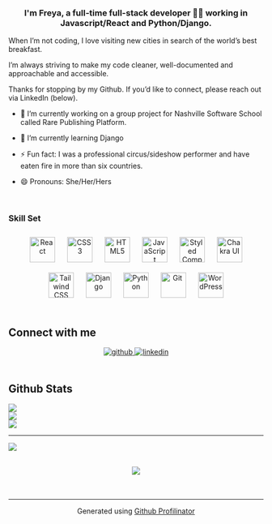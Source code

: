   
### <div align="center">I'm Freya, a full-time full-stack developer 👨‍💻 working in Javascript/React and Python/Django.</div>  
  

When I’m not coding, I love visiting new cities in search of the world’s best breakfast.

I’m always striving to make my code cleaner, well-documented and approachable and accessible.

Thanks for stopping by my Github. If you’d like to connect, please reach out via LinkedIn (below).  
  

- 🔭 I’m currently working on a group project for Nashville Software School called Rare Publishing Platform.  
  

- 🌱 I’m currently learning Django  
  

- ⚡ Fun fact: I was a professional circus/sideshow performer and have eaten fire in more than six countries. 

- 😄 Pronouns: She/Her/Hers
  

<br/>  

### Skill Set  
<div align="center">  
<a href="https://reactjs.org/" target="_blank"><img style="margin: 10px" src="https://profilinator.rishav.dev/skills-assets/react-original-wordmark.svg" alt="React" height="50" /></a>  
<a href="https://www.w3schools.com/css/" target="_blank"><img style="margin: 10px" src="https://profilinator.rishav.dev/skills-assets/css3-original-wordmark.svg" alt="CSS3" height="50" /></a>  
<a href="https://en.wikipedia.org/wiki/HTML5" target="_blank"><img style="margin: 10px" src="https://profilinator.rishav.dev/skills-assets/html5-original-wordmark.svg" alt="HTML5" height="50" /></a>  
<a href="https://www.javascript.com/" target="_blank"><img style="margin: 10px" src="https://profilinator.rishav.dev/skills-assets/javascript-original.svg" alt="JavaScript" height="50" /></a>  
<a href="https://styled-components.com/" target="_blank"><img style="margin: 10px" src="https://profilinator.rishav.dev/skills-assets/styled-components.png" alt="Styled Components" height="50" /></a>  
<a href="https://chakra-ui.com/" target="_blank"><img style="margin: 10px" src="https://profilinator.rishav.dev/skills-assets/chakraui.png" alt="Chakra UI" height="50" /></a>  
<a href="https://www.tailwindcss.com/" target="_blank"><img style="margin: 10px" src="https://profilinator.rishav.dev/skills-assets/tailwindcss.svg" alt="Tailwind CSS" height="50" /></a>  
<a href="https://www.djangoproject.com/" target="_blank"><img style="margin: 10px" src="https://profilinator.rishav.dev/skills-assets/django-original.svg" alt="Django" height="50" /></a>  
<a href="https://www.python.org/" target="_blank"><img style="margin: 10px" src="https://profilinator.rishav.dev/skills-assets/python-original.svg" alt="Python" height="50" /></a>  
<a href="https://github.com/" target="_blank"><img style="margin: 10px" src="https://profilinator.rishav.dev/skills-assets/git-scm-icon.svg" alt="Git" height="50" /></a>  
<a href="https://wordpress.com/" target="_blank"><img style="margin: 10px" src="https://profilinator.rishav.dev/skills-assets/wordpress.png" alt="WordPress" height="50" /></a>  
</div>

<br/>  


## Connect with me  
<div align="center">
<a href="https://github.com/freyapotempa" target="_blank">
<img src=https://img.shields.io/badge/github-%2324292e.svg?&style=for-the-badge&logo=github&logoColor=white alt=github style="margin-bottom: 5px;" />
</a>
<a href="https://linkedin.com/in/freyapotempa" target="_blank">
<img src=https://img.shields.io/badge/linkedin-%231E77B5.svg?&style=for-the-badge&logo=linkedin&logoColor=white alt=linkedin style="margin-bottom: 5px;" />
</a>  
</div>  
  

<br/>  


## Github Stats  

![](https://github-readme-stats.vercel.app/api?username=freyapotempa&theme=dark&hide_border=false&include_all_commits=false&count_private=false)<br/>
![](https://github-readme-streak-stats.herokuapp.com/?user=freyapotempa&theme=dark&hide_border=false)<br/>
![](https://github-readme-stats.vercel.app/api/top-langs/?username=freyapotempa&theme=dark&hide_border=false&include_all_commits=false&count_private=false&layout=compact)

---
[![](https://visitcount.itsvg.in/api?id=freyapotempa&icon=0&color=0)](https://visitcount.itsvg.in)

<!-- Proudly created with GPRM ( https://gprm.itsvg.in ) -->
<br/>  

<div align="center">
<img src="https://komarev.com/ghpvc/?username=freyapotempa&&style=flat-square" align="center" />
</div>  
  

<br/>  


<br />

----
<div align="center">Generated using <a href="https://profilinator.rishav.dev/" target="_blank">Github Profilinator</a></div>
